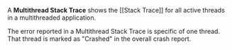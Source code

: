 A **Multithread Stack Trace** shows the [[Stack Trace]] for all active threads in a multithreaded application.

The error reported in a Multithread Stack Trace is specific of one thread. That thread is marked as "Crashed" in the overall crash report.

